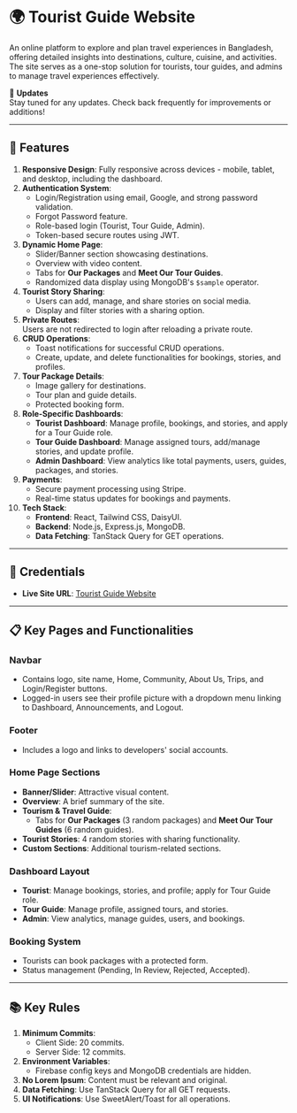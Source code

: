 # 🌍 Tourist Guide Website

An online platform to explore and plan travel experiences in Bangladesh, offering detailed insights into destinations, culture, cuisine, and activities. The site serves as a one-stop solution for tourists, tour guides, and admins to manage travel experiences effectively.

🚩 **Updates**  
Stay tuned for any updates. Check back frequently for improvements or additions!

---

## 🌟 Features

1. **Responsive Design**: Fully responsive across devices - mobile, tablet, and desktop, including the dashboard.
2. **Authentication System**:
   - Login/Registration using email, Google, and strong password validation.
   - Forgot Password feature.
   - Role-based login (Tourist, Tour Guide, Admin).
   - Token-based secure routes using JWT.
3. **Dynamic Home Page**:
   - Slider/Banner section showcasing destinations.
   - Overview with video content.
   - Tabs for **Our Packages** and **Meet Our Tour Guides**.
   - Randomized data display using MongoDB's `$sample` operator.
4. **Tourist Story Sharing**:
   - Users can add, manage, and share stories on social media.
   - Display and filter stories with a sharing option.
5. **Private Routes**:  
   Users are not redirected to login after reloading a private route.
6. **CRUD Operations**:
   - Toast notifications for successful CRUD operations.
   - Create, update, and delete functionalities for bookings, stories, and profiles.
7. **Tour Package Details**:
   - Image gallery for destinations.
   - Tour plan and guide details.
   - Protected booking form.
8. **Role-Specific Dashboards**:
   - **Tourist Dashboard**: Manage profile, bookings, and stories, and apply for a Tour Guide role.
   - **Tour Guide Dashboard**: Manage assigned tours, add/manage stories, and update profile.
   - **Admin Dashboard**: View analytics like total payments, users, guides, packages, and stories.
9. **Payments**:
   - Secure payment processing using Stripe.
   - Real-time status updates for bookings and payments.
10. **Tech Stack**:
    - **Frontend**: React, Tailwind CSS, DaisyUI.
    - **Backend**: Node.js, Express.js, MongoDB.
    - **Data Fetching**: TanStack Query for GET operations.

---

## 🔑 Credentials

- **Live Site URL**: [Tourist Guide Website](https://assignment-last-bed4c.web.app)

---

## 📋 Key Pages and Functionalities

### Navbar
- Contains logo, site name, Home, Community, About Us, Trips, and Login/Register buttons.
- Logged-in users see their profile picture with a dropdown menu linking to Dashboard, Announcements, and Logout.

### Footer
- Includes a logo and links to developers' social accounts.

### Home Page Sections
- **Banner/Slider**: Attractive visual content.
- **Overview**: A brief summary of the site.
- **Tourism & Travel Guide**:
  - Tabs for **Our Packages** (3 random packages) and **Meet Our Tour Guides** (6 random guides).
- **Tourist Stories**: 4 random stories with sharing functionality.
- **Custom Sections**: Additional tourism-related sections.

### Dashboard Layout
- **Tourist**: Manage bookings, stories, and profile; apply for Tour Guide role.
- **Tour Guide**: Manage profile, assigned tours, and stories.
- **Admin**: View analytics, manage guides, users, and bookings.

### Booking System
- Tourists can book packages with a protected form.
- Status management (Pending, In Review, Rejected, Accepted).

---

## 📚 Key Rules

1. **Minimum Commits**:
   - Client Side: 20 commits.
   - Server Side: 12 commits.
2. **Environment Variables**:
   - Firebase config keys and MongoDB credentials are hidden.
3. **No Lorem Ipsum**: Content must be relevant and original.
4. **Data Fetching**: Use TanStack Query for all GET requests.
5. **UI Notifications**: Use SweetAlert/Toast for all operations.

